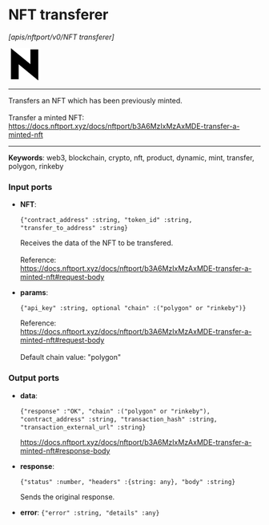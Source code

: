 # NFT transferer

_[apis/nftport/v0/NFT transferer]_

![icon](</assets/icons/352b98b2-6df6-4a21-93e1-a31cf5b9311d.png>)

---

Transfers an NFT which has been previously minted.<br>
<br>
Transfer a minted NFT:<br>
https://docs.nftport.xyz/docs/nftport/b3A6MzIxMzAxMDE-transfer-a-minted-nft<br>

---

__Keywords__: web3, blockchain, crypto, nft, product, dynamic, mint, transfer, polygon, rinkeby

### Input ports

* __NFT__: 
    ```
    {"contract_address" :string, "token_id" :string, "transfer_to_address" :string}
    ```

    Receives the data of the NFT to be transfered.<br>
    <br>
    Reference:<br>
    https://docs.nftport.xyz/docs/nftport/b3A6MzIxMzAxMDE-transfer-a-minted-nft#request-body<br>


* __params__: 
    ```
    {"api_key" :string, optional "chain" :("polygon" or "rinkeby")}
    ```

    Reference:<br>
    https://docs.nftport.xyz/docs/nftport/b3A6MzIxMzAxMDE-transfer-a-minted-nft#request-body<br>
    <br>
    Default chain value: "polygon"<br>

### Output ports

* __data__: 
    ```
    {"response" :"OK", "chain" :("polygon" or "rinkeby"), "contract_address" :string, "transaction_hash" :string, "transaction_external_url" :string}
    ```

    https://docs.nftport.xyz/docs/nftport/b3A6MzIxMzAxMDE-transfer-a-minted-nft#response-body<br>


* __response__: 
    ```
    {"status" :number, "headers" :{string: any}, "body" :string}
    ```

    Sends the original response.<br>


* __error__: ` {"error" :string, "details" :any} `

